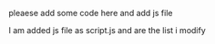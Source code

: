 pleaese add some code here and add js file 

I am added js file as script.js
and are the list i modify
